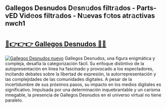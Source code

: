 ## Gallegos Desnudos D𝚎sn𝚞dos filtr𝚊dos - Parts-vED Vid𝚎os filtr𝚊dos - N𝚞evas f𝚘tos atr𝚊ctivas nwch1

# <h2><a href="http://mb1lv5.tromn.icu/?c=Gallegos+Desnudos">🔗👉👉👉 Gallegos Desnudos 🔗🔗</a></h2>

[![Gallegos Desnudos nuevo](https://i.imgur.com/pEAQMta.gif)](http://mb1lv5.tromn.icu/?c=Gallegos+Desnudos)
Gallegos Desnudos, una figura enigmática y compleja, desafía la categorización fácil. Su enfoque distintivo de la autopresentación en línea ha fascinado y provocado a los espectadores, incitando debates sobre la libertad de expresión, la autorrepresentación y las complejidades de las comunidades digitales. A pesar de la incertidumbre de sus próximos pasos, su impacto en los medios digitales es significativo. Impulsada por una determinación inquebrantable y un carisma innegable, la presencia de Gallegos Desnudos en el universo virtual no tiene paralelo.
